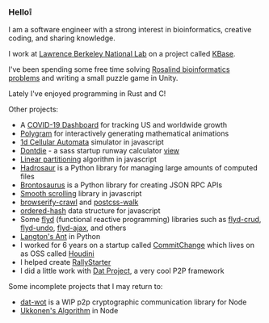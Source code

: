 ### Hello:grey_exclamation:

I am a software engineer with a strong interest in bioinformatics, creative coding, and sharing knowledge.

I work at [Lawrence Berkeley National Lab](https://www.lbl.gov/) on a project called [KBase](https://www.kbase.us/).

I've been spending some free time solving [Rosalind bioinformatics problems](http://rosalind.info/users/jayrbolton/) and writing a small puzzle game in Unity.

Lately I've enjoyed programming in Rust and C!

Other projects:

* A [COVID-19 Dashboard](https://github.com/jayrbolton/covid19-growth-dashboard) for tracking US and worldwide growth
* [Polygram](https://github.com/jayrbolton/polygram) for interactively generating mathematical animations
* [1d Cellular Automata](http://www.jayrbolton.com/elementary_cellular_automata/#) simulator in javascript
* [Dontdie](https://github.com/jayrbolton/dontdie) - a sass startup runway calculator [view](http://www.jayrbolton.com/dontdie/?burn=50000&cash=300000&churn=2&cpa=500&perc=1&rev=300&sales=12&tot=15000)
* [Linear partitioning](https://github.com/jayrbolton/linear-partitioning) algorithm in javascript
* [Hadrosaur](https://github.com/jayrbolton/hadrosaur) is a Python library for managing large amounts of computed files
* [Brontosaurus](https://github.com/jayrbolton/brontosaurus) is a Python library for creating JSON RPC APIs
* [Smooth scrolling](https://github.com/jayrbolton/anchor-hash-scroll) library in javascript
* [browserify-crawl](https://github.com/jayrbolton/browserify-crawl) and [postcss-walk](https://github.com/jayrbolton/postcss-walk)
* [ordered-hash](https://github.com/jayrbolton/ordered-hash) data structure for javascript
* Some [flyd](https://github.com/paldepind/flyd) (functional reactive programming) libraries such as [flyd-crud](https://github.com/jayrbolton/flyd-crud), [flyd-undo](https://github.com/jayrbolton/flyd-undo), [flyd-ajax](https://github.com/jayrbolton/flyd-ajax), and others
* [Langton's Ant](https://github.com/jayrbolton/langtonsant) in Python
* I worked for 6 years on a startup called [CommitChange](http://commitchange.com/) which lives on as OSS called [Houdini](https://github.com/houdiniproject/)
* I helped create [RallyStarter](https://rallystarter.com/)
* I did a little work with [Dat Project](https://dat.foundation/), a very cool P2P framework

Some incomplete projects that I may return to:

* [dat-wot](https://github.com/jayrbolton/dat-wot) is a WIP p2p cryptographic communication library for Node
* [Ukkonen's Algorithm](https://github.com/jayrbolton/node-suffix-tree) in Node
